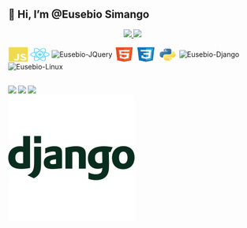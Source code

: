 ## 👋 Hi, I’m @Eusebio Simango


<div align="center">
  <a href="https://github.com/EusebioSimango">
    <img height="180em" src="https://github-readme-stats.vercel.app/api?username=EusebioSimango&show_icons=true&theme=dracula&include_all_commits=true&count_private=true"/>
    <img height="180em" src="https://github-readme-stats.vercel.app/api/top-langs/?username=EusebioSimango&layout=compact&langs_count=7&theme=dracula"/>
  </a>
</div>


<div><br>
  <img align="center" alt="Eusebio-Js" height="30" width="40" src="https://raw.githubusercontent.com/devicons/devicon/master/icons/javascript/javascript-plain.svg"/>
  <img align="center" alt="Eusebio-React" height="30" width="40" src="https://raw.githubusercontent.com/devicons/devicon/master/icons/react/react-original.svg"/>
   <img align="center" alt="Eusebio-JQuery" height="30" width="40" src"https://raw.githubusercontent.com/devicons/devicon/master/icons/jquery/jquery-original.svg"/>
  <img align="center" alt="Eusebio-HTML" height="30" width="40" src="https://raw.githubusercontent.com/devicons/devicon/master/icons/html5/html5-original.svg"/>
  <img align="center" alt="Eusebio-CSS" height="30" width="40" src="https://raw.githubusercontent.com/devicons/devicon/master/icons/css3/css3-original.svg"/>
  <img align="center" alt="Eusebio-Python" height="30" width="40" src="https://raw.githubusercontent.com/devicons/devicon/master/icons/python/python-original.svg"/>
  <img align="center" alt="Eusebio-Django" height="30" width="40" src"https://raw.githubusercontent.com/devicons/devicon/master/icons/django/django-plain-wordmark.svg"/>
  <img align="center" alt="Eusebio-Linux" height="30" width="40" src"https://cdn.jsdelivr.net/gh/devicons/devicon/icons/linux/linux-original.svg"/>
  
</div>
  
  ##
  
  <div>
    <a href="https://instagram.com/eusimangooficial" target="_blank"><img src="https://img.shields.io/badge/-Instagram-%23E4405F?style=for-the-badge&logo=instagram&logoColor=white" target="_blank"></a>
    <a href = "mailto:eusebiosimango14@gmail.com"><img src="https://img.shields.io/badge/-Gmail-%23333?style=for-the-badge&logo=gmail&logoColor=white" target="_blank"></a>
    <a href="https://https://www.linkedin.com/in/eus%C3%A9bio-simango-36b994233/" target="_blank"><img src="https://img.shields.io/badge/-LinkedIn-%230077B5?style=for-the-badge&logo=linkedin&logoColor=white" target="_blank"></a>
  
  
   <!-- ![Snake animation](https://github.com/Eu23b10/Eu23b10/blob/output/github-contribution-grid-snake.svg) -->
  </div>
    <a href="https://www.codewars.com/users/EusebioSimango" target"_blank">
    <img src="https://raw.githubusercontent.com/devicons/devicon/master/icons/django/django-plain-wordmark.svg"/>
  </a>
